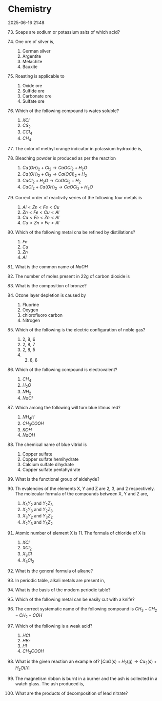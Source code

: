 # Chemistry 

2025-06-16 21:48

73. Soaps are sodium or potassium salts of which acid? 
74. One ore of silver is, 
    1. German silver 
    2. Argentite 
    3. Melachite 
    4. Bauxite 
75. Roasting is applicable to 
    1. Oxide ore 
    2. Sulfide ore 
    3. Carbonate ore 
    4. Sulfate ore 
76. Which of the following compound is wates soluble? 
    1. $KCl$ 
    2. $CS_2$
    3. $CCl_4$
    4. $CH_4$
77. The color of methyl orange indicator in potassium hydroxide is, 
78. Bleaching powder is produced as per the reaction 
    1. $Ca(OH)_2 + Cl_2 \rightarrow CaOCl_2 + H_2O$
    2. $Ca(OH)_2 + Cl_2 \rightarrow Ca(OCl)_2 + H_2$
    3. $CaCl_2 + H_2O \rightarrow CaOCl_2 + H_2$
    4. $CaCl_2 + Ca(OH)_2 \rightarrow CaOCl_2 + H_2O$
79. Correct order of reactivity series of the following four metals is 
    1. $Al<Zn<Fe<Cu$
    2. $Zn<Fe<Cu<Al$
    3. $Cu<Fe<Zn<Al$
    4. $Cu<Zn<Fe<Al$
80. Which of the following metal cna be refined by distillations? 
    1. $Fe$
    2. $Cu$
    3. $Zn$
    4. $Al$
81. What is the common name of $NaOH$
82. The number of moles present in 22g of carbon dioxide is 
83. What is the composition of bronze? 
84. Ozone layer depletion is caused by
    1. Fluorine 
    2. Oxygen 
    3. chlorofluoro carbon 
    4. Nitrogen 
85. Which of the following is the electric configuration of noble gas? 
    1. 2, 8, 6 
    2. 2, 8, 7
    3. 2, 8, 5 
    4. 2. 8, 8 
86. Which of the following compound is electrovalent? 
    1. $CH_4$
    2. $H_2O$
    3. $NH_2$
    4. $NaCl$
87. Which among the following will turn blue litmus red? 
    1. $NH_4H$
    2. $CH_3COOH$
    3. $KOH$
    4. $NaOH$
88. The chemical name of blue vitriol is 
    1. Copper sulfate 
    2. Copper sulfate hemihydrate 
    3. Calcium sulfate dihydrate 
    4. Copper sulfate pentahydrate 
89. What is the functional group of aldehyde? 
90. Th evalencies of the elements X, Y and Z are 2, 3, and 2 respectively. The molecular formula of the compounds between X, Y and Z are, 
    1. $X_3 Y_2 \text{ and } Y_2Z_3$
    2. $X_2 Y_3 \text{ and } Y_2Z_3$
    3. $X_3 Y_2 \text{ and } Y_3Z_2$
    4. $X_2 Y_3 \text{ and } Y_3Z_2$

91. Atomic number of element X is 11. The formula of chloride of X is 
    1. $XCl$ 
    2. $XCl_2$ 
    3. $X_3Cl$ 
    4. $X_3Cl_2$
92. What is the general formula of alkane? 
93. In periodic table, alkali metals are present in, 
94. What is the basis of the modern periodic table? 
95. Which of the following metal can be easily cut with a knife? 
96. The correct systematic name of the following compound is $CH_3 - CH_2 - CH_2 - COH$
97. Which of the following is a weak acid? 
    1. $HCl$
    2. $HBr$
    3. $HI$
    4. $CH_3COOH$
98. What is the given reaction an example of? $[CuO (s) + H_2 (g) \rightarrow Cu_2 (s) + H_2O (l)]$
99. The magnetism ribbon is burnt in a burner and the ash is collected in a watch glass. The ash produced is, 
100. What are the products of decomposition of lead nitrate? 

